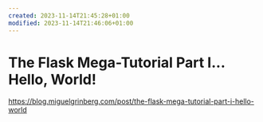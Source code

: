 ```yaml
---
created: 2023-11-14T21:45:28+01:00
modified: 2023-11-14T21:46:06+01:00
---
```


# The Flask Mega-Tutorial Part I... Hello, World!

https://blog.miguelgrinberg.com/post/the-flask-mega-tutorial-part-i-hello-world
